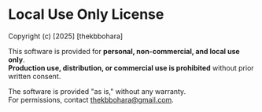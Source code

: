 # Local Use Only License

Copyright (c) [2025] [thekbbohara]

This software is provided for **personal, non-commercial, and local use only**.  
**Production use, distribution, or commercial use is prohibited** without prior written consent.  

The software is provided "as is," without any warranty.  
For permissions, contact thekbbohara@gmail.com.
